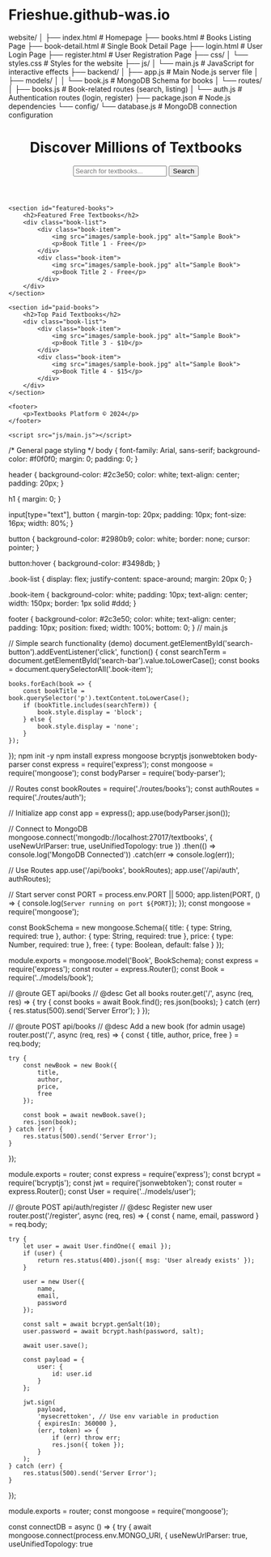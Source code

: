 # Frieshue.github-was.io 
website/
│
├── index.html        # Homepage
├── books.html        # Books Listing Page
├── book-detail.html  # Single Book Detail Page
├── login.html        # User Login Page
├── register.html     # User Registration Page
├── css/
│   └── styles.css    # Styles for the website
├── js/
│   └── main.js       # JavaScript for interactive effects
├── backend/
│   ├── app.js        # Main Node.js server file
│   ├── models/
│   │   └── book.js   # MongoDB Schema for books
│   └── routes/
│       ├── books.js  # Book-related routes (search, listing)
│       └── auth.js   # Authentication routes (login, register)
├── package.json      # Node.js dependencies
└── config/
    └── database.js   # MongoDB connection configuration
    <!DOCTYPE html>
<html lang="en">
<head>
    <meta charset="UTF-8">
    <meta name="viewport" content="width=device-width, initial-scale=1.0">
    <title>Textbooks Platform - Homepage</title>
    <link rel="stylesheet" href="css/styles.css">
</head>
<body>
    <header>
        <h1>Discover Millions of Textbooks</h1>
        <input type="text" placeholder="Search for textbooks..." id="search-bar">
        <button id="search-button">Search</button>
    </header>

    <section id="featured-books">
        <h2>Featured Free Textbooks</h2>
        <div class="book-list">
            <div class="book-item">
                <img src="images/sample-book.jpg" alt="Sample Book">
                <p>Book Title 1 - Free</p>
            </div>
            <div class="book-item">
                <img src="images/sample-book.jpg" alt="Sample Book">
                <p>Book Title 2 - Free</p>
            </div>
        </div>
    </section>

    <section id="paid-books">
        <h2>Top Paid Textbooks</h2>
        <div class="book-list">
            <div class="book-item">
                <img src="images/sample-book.jpg" alt="Sample Book">
                <p>Book Title 3 - $10</p>
            </div>
            <div class="book-item">
                <img src="images/sample-book.jpg" alt="Sample Book">
                <p>Book Title 4 - $15</p>
            </div>
        </div>
    </section>

    <footer>
        <p>Textbooks Platform © 2024</p>
    </footer>

    <script src="js/main.js"></script>
</body>
</html>
/* General page styling */
body {
    font-family: Arial, sans-serif;
    background-color: #f0f0f0;
    margin: 0;
    padding: 0;
}

header {
    background-color: #2c3e50;
    color: white;
    text-align: center;
    padding: 20px;
}

h1 {
    margin: 0;
}

input[type="text"], button {
    margin-top: 20px;
    padding: 10px;
    font-size: 16px;
    width: 80%;
}

button {
    background-color: #2980b9;
    color: white;
    border: none;
    cursor: pointer;
}

button:hover {
    background-color: #3498db;
}

.book-list {
    display: flex;
    justify-content: space-around;
    margin: 20px 0;
}

.book-item {
    background-color: white;
    padding: 10px;
    text-align: center;
    width: 150px;
    border: 1px solid #ddd;
}

footer {
    background-color: #2c3e50;
    color: white;
    text-align: center;
    padding: 10px;
    position: fixed;
    width: 100%;
    bottom: 0;
}
// main.js

// Simple search functionality (demo)
document.getElementById('search-button').addEventListener('click', function() {
    const searchTerm = document.getElementById('search-bar').value.toLowerCase();
    const books = document.querySelectorAll('.book-item');

    books.forEach(book => {
        const bookTitle = book.querySelector('p').textContent.toLowerCase();
        if (bookTitle.includes(searchTerm)) {
            book.style.display = 'block';
        } else {
            book.style.display = 'none';
        }
    });
});
npm init -y
npm install express mongoose bcryptjs jsonwebtoken body-parser
const express = require('express');
const mongoose = require('mongoose');
const bodyParser = require('body-parser');

// Routes
const bookRoutes = require('./routes/books');
const authRoutes = require('./routes/auth');

// Initialize app
const app = express();
app.use(bodyParser.json());

// Connect to MongoDB
mongoose.connect('mongodb://localhost:27017/textbooks', { useNewUrlParser: true, useUnifiedTopology: true })
    .then(() => console.log('MongoDB Connected'))
    .catch(err => console.log(err));

// Use Routes
app.use('/api/books', bookRoutes);
app.use('/api/auth', authRoutes);

// Start server
const PORT = process.env.PORT || 5000;
app.listen(PORT, () => {
    console.log(`Server running on port ${PORT}`);
});
const mongoose = require('mongoose');

const BookSchema = new mongoose.Schema({
    title: { type: String, required: true },
    author: { type: String, required: true },
    price: { type: Number, required: true },
    free: { type: Boolean, default: false }
});

module.exports = mongoose.model('Book', BookSchema);
const express = require('express');
const router = express.Router();
const Book = require('../models/book');

// @route GET api/books
// @desc Get all books
router.get('/', async (req, res) => {
    try {
        const books = await Book.find();
        res.json(books);
    } catch (err) {
        res.status(500).send('Server Error');
    }
});

// @route POST api/books
// @desc Add a new book (for admin usage)
router.post('/', async (req, res) => {
    const { title, author, price, free } = req.body;

    try {
        const newBook = new Book({
            title,
            author,
            price,
            free
        });

        const book = await newBook.save();
        res.json(book);
    } catch (err) {
        res.status(500).send('Server Error');
    }
});

module.exports = router;
const express = require('express');
const bcrypt = require('bcryptjs');
const jwt = require('jsonwebtoken');
const router = express.Router();
const User = require('../models/user');

// @route POST api/auth/register
// @desc Register new user
router.post('/register', async (req, res) => {
    const { name, email, password } = req.body;

    try {
        let user = await User.findOne({ email });
        if (user) {
            return res.status(400).json({ msg: 'User already exists' });
        }

        user = new User({
            name,
            email,
            password
        });

        const salt = await bcrypt.genSalt(10);
        user.password = await bcrypt.hash(password, salt);

        await user.save();

        const payload = {
            user: {
                id: user.id
            }
        };

        jwt.sign(
            payload,
            'mysecrettoken', // Use env variable in production
            { expiresIn: 360000 },
            (err, token) => {
                if (err) throw err;
                res.json({ token });
            }
        );
    } catch (err) {
        res.status(500).send('Server Error');
    }
});

module.exports = router;
const mongoose = require('mongoose');

const connectDB = async () => {
    try {
        await mongoose.connect(process.env.MONGO_URI, {
            useNewUrlParser: true,
            useUnifiedTopology: true
